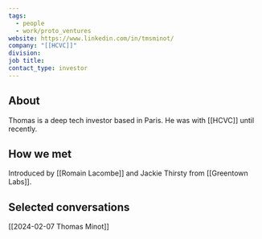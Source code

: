 ```yaml
---
tags:
  - people
  - work/proto_ventures
website: https://www.linkedin.com/in/tmsminot/
company: "[[HCVC]]"
division: 
job title: 
contact_type: investor
---
```

## About
Thomas is a deep tech investor based in Paris. He was with [[HCVC]] until recently.

## How we met
Introduced by [[Romain Lacombe]] and Jackie Thirsty from [[Greentown Labs]].

## Selected conversations
[[2024-02-07 Thomas Minot]]